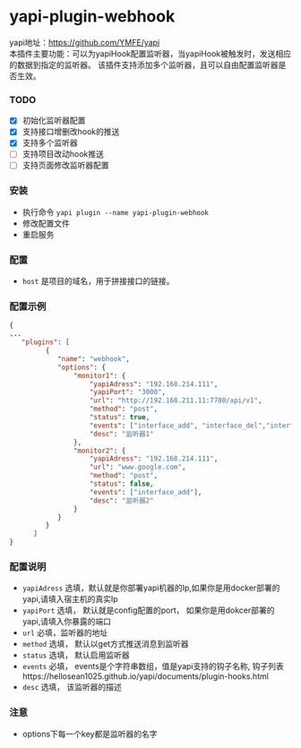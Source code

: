 yapi-plugin-webhook
===

yapi地址：https://github.com/YMFE/yapi \
本插件主要功能：可以为yapiHook配置监听器，当yapiHook被触发时，发送相应的数据到指定的监听器。
该插件支持添加多个监听器，且可以自由配置监听器是否生效。

### TODO

* [x] 初始化监听器配置
* [x] 支持接口增删改hook的推送
* [x] 支持多个监听器
* [ ] 支持项目改动hook推送
* [ ] 支持页面修改监听器配置

### 安装

* 执行命令 `yapi plugin --name yapi-plugin-webhook`
* 修改配置文件
* 重启服务

### 配置

* `host` 是项目的域名，用于拼接接口的链接。

### 配置示例

``` json
{
...
   "plugins": [
         {
            "name": "webhook",
            "options": {
                "monitor1": {
                    "yapiAdress": "192.168.214.111",
                    "yapiPort": "3000",
                    "url": "http://192.168.211.11:7780/api/v1",
                    "method": "post",
                    "status": true,
                    "events": ["interface_add", "interface_del","interface_update"],
                    "desc": "监听器1"
                },
                "monitor2": {
                    "yapiAdress": "192.168.214.111",
                    "url": "www.google.com",
                    "method": "post",
                    "status": false,
                    "events": ["interface_add"],
                    "desc": "监听器2"
                }
            }
         }
      ]
}
```

### 配置说明

* `yapiAdress` 选填，默认就是你部署yapi机器的Ip,如果你是用docker部署的yapi,请填入宿主机的真实Ip
* `yapiPort` 选填， 默认就是config配置的port， 如果你是用dokcer部署的yapi,请填入你暴露的端口
* `url` 必填，监听器的地址
* `method` 选填， 默认以get方式推送消息到监听器
* `status` 选填， 默认启用监听器
* `events` 必填， events是个字符串数组，值是yapi支持的钩子名称, 钩子列表https://hellosean1025.github.io/yapi/documents/plugin-hooks.html
* `desc` 选填， 该监听器的描述

### 注意

* options下每一个key都是监听器的名字
